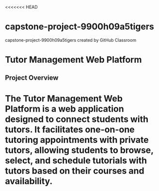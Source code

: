 <<<<<<< HEAD
# capstone-project-9900h09a5tigers
capstone-project-9900h09a5tigers created by GitHub Classroom

# Tutor Management Web Platform

## Project Overview

The Tutor Management Web Platform is a web application designed to connect students with tutors. It facilitates one-on-one tutoring appointments with private tutors, allowing students to browse, select, and schedule tutorials with tutors based on their courses and availability.
=======
